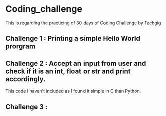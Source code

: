 # Coding_challenge
This is regarding the practicing of 30 days of Coding Challenge by Techgig

## Challenge 1 : Printing  a simple Hello World prorgram 

## Challenge 2 : Accept an input from user and check if it is an int, float or str and print accordingly. 
 This code I haven't included as I found it simple in C than Python. 
## Challenge 3 :
